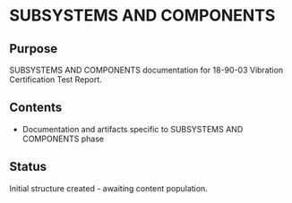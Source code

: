 # SUBSYSTEMS AND COMPONENTS

## Purpose
SUBSYSTEMS AND COMPONENTS documentation for 18-90-03 Vibration Certification Test Report.

## Contents
- Documentation and artifacts specific to SUBSYSTEMS AND COMPONENTS phase

## Status
Initial structure created - awaiting content population.
